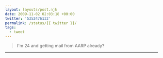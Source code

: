 ```yaml
---
layout: layouts/post.njk
date: 2009-11-02 02:03:18 +00:00
twitter: '5352476132'
permalink: /status/{{ twitter }}/
tags: 
  - tweet
---
```


> I'm 24 and getting mail from AARP already?

---

